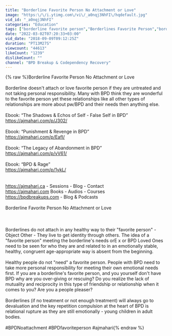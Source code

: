 ```yaml
---
title: "Borderline Favorite Person No Attachment or Love"
image: "https:\/\/i.ytimg.com\/vi\/_a0nqj3NhFI\/hqdefault.jpg"
vid_id: "_a0nqj3NhFI"
categories: "Education"
tags: ["borderline favorite person","Borderlines Favorite Person","borderline Favorite Person"]
date: "2022-03-02T07:20:33+03:00"
vid_date: "2018-09-09T09:12:25Z"
duration: "PT13M27S"
viewcount: "44613"
likeCount: "1239"
dislikeCount: ""
channel: "BPD Breakup & Codependency Recovery"
---
```

{% raw %}Borderline Favorite Person No Attachment or Love <br /><br />Borderline doesn't attach or love favorite person if they are untreated and not taking personal responsibility. Many with BPD think they are wonderful to the favorite person yet these relationships like all other types of relationships are more about pw/BPD and their needs then anything else.<br /><br />Ebook: “The Shadows &amp; Echos of Self - False Self in BPD”<br /><a rel="nofollow" target="blank" href="https://ajmahari.com/p/J302/">https://ajmahari.com/p/J302/</a><br /><br />Ebook: “Punishment &amp; Revenge in BPD”<br /><a rel="nofollow" target="blank" href="https://ajmahari.com/p/EafI/">https://ajmahari.com/p/EafI/</a><br /><br />Ebook: “The Legacy of Abandonment in BPD”<br /><a rel="nofollow" target="blank" href="https://ajmahari.com/p/vV61/">https://ajmahari.com/p/vV61/</a><br /><br />Ebook: “BPD &amp; Rage”<br /><a rel="nofollow" target="blank" href="https://ajmahari.com/p/1ykL/">https://ajmahari.com/p/1ykL/</a><br /><br /><br /><a rel="nofollow" target="blank" href="https://ajmahari.ca">https://ajmahari.ca</a> - Sessions - Blog - Contact<br /><a rel="nofollow" target="blank" href="https://ajmahari.com">https://ajmahari.com</a> Books - Audios - Courses<br /><a rel="nofollow" target="blank" href="https://bpdbreakups.com">https://bpdbreakups.com</a> - Blog &amp; Podcasts<br /><br />Borderline Favorite Person No Attachment or Love <br /><br /><br /><br />Borderlines do not attach in any healthy way to their &quot;favorite person&quot; - Object Other - They live to get identity through others. The idea of a &quot;favorite person&quot; meeting the borderline's needs orE x or BPD Loved Ones need to be seen for who they are and related to in an emotionally stable, healthy, congruent age-appropriate way is absent from the beginning. <br /><br />Healthy people do not &quot;need&quot; a favorite person. People with BPD need to take more personal responsibility for meeting their own emotional needs first. If you are a borderline's favorite person, and you yourself don't have BPD why are you over-giving or rescuing? Do you realize the lack of mutuality and reciprocity in this type of friendship or relationship when it comes to you? Are you a people pleaser?<br /><br />Borderlines (if no treatment or not enough treatment) will always go to devaluation and the key repetition compulsion at the heart of BPD is relational rupture as they are still emotionally - young children in adult bodies.<br /><br />#BPDNoattachment #BPDfavoriteperson #ajmahari{% endraw %}
